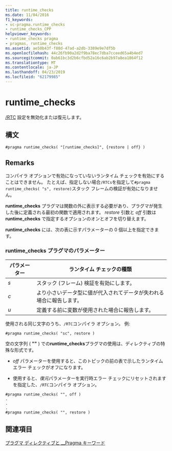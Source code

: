 ```yaml
---
title: runtime_checks
ms.date: 11/04/2016
f1_keywords:
- vc-pragma.runtime_checks
- runtime_checks_CPP
helpviewer_keywords:
- runtime_checks pragma
- pragmas, runtime_checks
ms.assetid: ae50b43f-f88d-47ad-a2db-3389e9e7df5b
ms.openlocfilehash: 44c26fb90a2d2f9ba78ec7dba7cceed65a4b4ed7
ms.sourcegitcommit: 0ab61bc3d2b6cfbd52a16c6ab2b97a8ea1864f12
ms.translationtype: MT
ms.contentlocale: ja-JP
ms.lasthandoff: 04/23/2019
ms.locfileid: "62179985"
---
```

# <a name="runtimechecks"></a>runtime_checks
[/RTC](../build/reference/rtc-run-time-error-checks.md) 設定を無効化または復元します。

## <a name="syntax"></a>構文

```
#pragma runtime_checks( "[runtime_checks]", {restore | off} )
```

## <a name="remarks"></a>Remarks

コンパイラ オプションで有効になっていないランタイム チェックを有効にすることはできません。 たとえば、指定しない場合`/RTCs`を指定して`#pragma runtime_checks( "s", restore)`スタック フレームの検証が有効になりません。

**runtime_checks** プラグマは関数の外に表示する必要があり、プラグマが発生した後に定義される最初の関数で適用されます。 *restore* 引数と *off* 引数は **runtime_checks** で指定するオプションのオンとオフを切り替えます。

**runtime_checks** には、次の表に示すパラメーターの 0 個以上を指定できます。

### <a name="parameters-of-the-runtimechecks-pragma"></a>runtime_checks プラグマのパラメーター

|パラメーター|ランタイム チェックの種類|
|--------------------|-----------------------------|
|*s*|スタック (フレーム) 検証を有効にします。|
|*c*|より小さいデータ型に値が代入されてデータが失われる場合に報告します。|
|*u*|定義する前に変数が使用された場合に報告します。|

使用される同じ文字のうち、`/RTC`コンパイラ オプション。 例:

```
#pragma runtime_checks( "sc", restore )
```

空の文字列 ( **""** ) での**runtime_checks**プラグマの使用は、ディレクティブの特殊な形式です。

- *off* パラメーターを使用すると、このトピックの前の表で示したランタイム エラー チェックがオフになります。

- 使用すると、*復元*パラメーターを実行時エラー チェックにリセットされますを指定した、`/RTC`コンパイラ オプション。

```
#pragma runtime_checks( "", off )
.
.
.
#pragma runtime_checks( "", restore )
```

## <a name="see-also"></a>関連項目

[プラグマ ディレクティブと __Pragma キーワード](../preprocessor/pragma-directives-and-the-pragma-keyword.md)